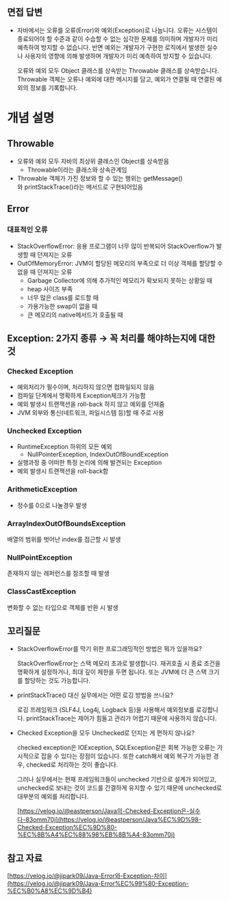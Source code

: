 ## 면접 답변

- 자바에서는 오류를 오류(Error)와 예외(Exception)로 나눕니다. 오류는 시스템이 종료되어야 할 수준과 같이 수습할 수 없는 심각한 문제를 의미하며 개발자가 미리 예측하여 방지할 수 없습니다. 반면 예외는 개발자가 구현한 로직에서 발생한 실수나 사용자의 영향에 의해 발생하며 개발자가 미리 예측하여 방지할 수 있습니다.
    
    오류와 예외 모두 Object 클래스를 상속받는 Throwable 클래스를 상속받습니다. Throwable 객체는 오류나 예외에 대한 메시지를 담고, 예외가 연결될 때 연결된 예외의 정보를 기록합니다.
    

# 개념 설명

## Throwable

- 오류와 예외 모두 자바의 최상위 클래스인 Object를 상속받음
    - Throwable이라는 클래스와 상속관계임
- Throwable 객체가 가진 정보와 할 수 있는 행위는 getMessage()와 printStackTrace()라는 메서드로 구현되어있음

## Error

### 대표적인 오류

- StackOverflowError: 응용 프로그램이 너무 많이 반복되어 StackOverflow가 발생할 때 던져지는 오류
- OutOfMemoryError: JVM이 할당된 메모리의 부족으로 더 이상 객체를 할당할 수 없을 때 던져지는 오류
    - Garbage Collector에 의해 추가적인 메모리가 확보되지 못하는 상황일 때
    - heap 사이즈 부족
    - 너무 많은 class를 로드할 때
    - 가용가능한 swap이 없을 때
    - 큰 메모리의 native메서드가 호출될 때

## Exception: 2가지 종류 → 꼭 처리를 해야하는지에 대한 것

### Checked Exception

- 예외처리가 필수이며, 처리하지 않으면 컴파일되지 않음
- 컴파일 단계에서 명확하게 Exception체크가 가능함
- 예외 발생시 트랜잭션을 roll-back 하지 않고 예외를 던져줌
- JVM 외부와 통신(네트워크, 파일시스템 등)할 때 주로 사용

### Unchecked Exception

- RuntimeException 하위의 모든 예외
    - NullPointerException, IndexOutOfBoundException
- 실행과정 중 어떠한 특정 논리에 의해 발견되는 Exception
- 예외 발생시 트랜잭션을 roll-back함

### **ArithmeticException**

- 정수를 0으로 나눌경우 발생

### **ArrayIndexOutOfBoundsException**

배열의 범위를 벗어난 index를 접근할 시 발생

### **NullPointException**

존재하지 않는 레퍼런스를 참조할 때 발생

### **ClassCastException**

변화할 수 없는 타입으로 객체를 반환 시 발생

## 꼬리질문

- StackOverflowError를 막기 위한 프로그래밍적인 방법은 뭐가 있을까요?
    
    StackOverflowError는 스택 메모리 초과로 발생합니다. 재귀호출 시 종료 조건을 명확하게 설정하거나, 최대 깊이 제한을 두면 됩니다. 또는 JVM에 더 큰 스택 크기를 할당하는 것도 가능합니다.
    
- printStackTrace() 대신 실무에서는 어떤 로깅 방법을 쓰나요?
    
    로깅 프레임워크 (SLF4J, Log4j, Logback 등)을 사용해서 예외정보를 로깅합니다. printStackTrace는 제어가 힘들고 관리가 어렵기 때문에 사용하지 않습니다.
    
- Checked Exception을 모두 Unchecked로 던지는 게 편하지 않나요?
    
    checked exception은 IOException, SQLException같은 회복 가능한 오류는 가시적으로 잡을 수 있다는 장점이 있습니다. 또한 catch해서 예외 복구가 가능한 경우, checked로 처리하는 것이 좋습니다.
    
    그러나 실무에서는 현재 프레임워크들이 unchecked 기반으로 설계가 되어있고, unchecked로 보내는 것이 코드를 간결하게 유지할 수 있기 때문에 unchecked로 대부분의 예외를 처리합니다.
    
    [https://velog.io/@eastperson/Java의-Checked-Exception은-실수다-83omm70j](https://velog.io/@eastperson/Java%EC%9D%98-Checked-Exception%EC%9D%80-%EC%8B%A4%EC%88%98%EB%8B%A4-83omm70j)
## 참고 자료
[https://velog.io/@jipark09/Java-Error와-Exception-차이](https://velog.io/@jipark09/Java-Error%EC%99%80-Exception-%EC%B0%A8%EC%9D%B4)